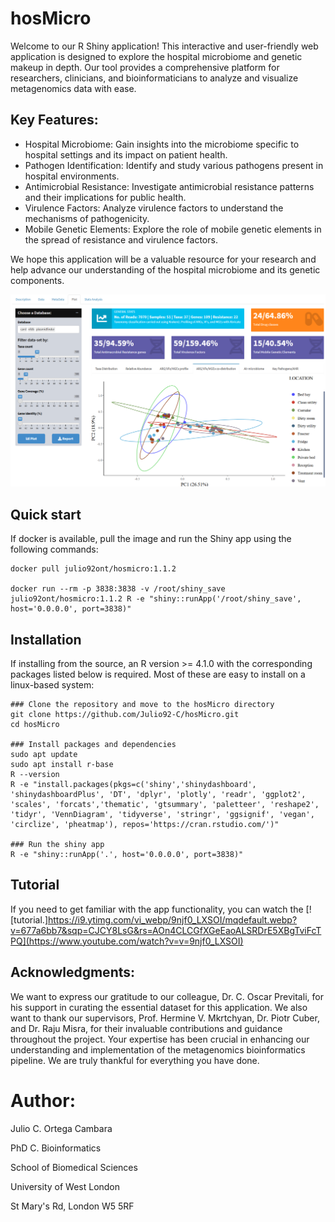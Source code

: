# hosMicro
Welcome to our R Shiny application! This interactive and user-friendly web application is designed to explore the hospital microbiome and genetic makeup in depth. Our tool provides a comprehensive platform for researchers, clinicians, and bioinformaticians to analyze and visualize metagenomics data with ease.

## Key Features:
- Hospital Microbiome: Gain insights into the microbiome specific to hospital settings and its impact on patient health.
- Pathogen Identification: Identify and study various pathogens present in hospital environments.
- Antimicrobial Resistance: Investigate antimicrobial resistance patterns and their implications for public health.
- Virulence Factors: Analyze virulence factors to understand the mechanisms of pathogenicity.
- Mobile Genetic Elements: Explore the role of mobile genetic elements in the spread of resistance and virulence factors.

We hope this application will be a valuable resource for your research and help advance our understanding of the hospital microbiome and its genetic components.

![](app/www/hosMicro_shinnyApp.png)

## Quick start
If docker is available, pull the image and run the Shiny app using the following commands:
```Sh
docker pull julio92ont/hosmicro:1.1.2

docker run --rm -p 3838:3838 -v /root/shiny_save julio92ont/hosmicro:1.1.2 R -e "shiny::runApp('/root/shiny_save', host='0.0.0.0', port=3838)"
```

## Installation
If installing from the source, an  R version >= 4.1.0 with the corresponding packages listed below is required. Most of these are easy to install on a linux-based system:
```Sh
### Clone the repository and move to the hosMicro directory
git clone https://github.com/Julio92-C/hosMicro.git
cd hosMicro

### Install packages and dependencies
sudo apt update
sudo apt install r-base
R --version
R -e "install.packages(pkgs=c('shiny','shinydashboard', 'shinydashboardPlus', 'DT', 'dplyr', 'plotly', 'readr', 'ggplot2', 'scales', 'forcats','thematic', 'gtsummary', 'paletteer', 'reshape2', 'tidyr', 'VennDiagram', 'tidyverse', 'stringr', 'ggsignif', 'vegan', 'circlize', 'pheatmap'), repos='https://cran.rstudio.com/')"

### Run the shiny app
R -e "shiny::runApp('.', host='0.0.0.0', port=3838)"
```

## Tutorial
If you need to get familiar with the app functionality, you can watch the [![tutorial.]https://i9.ytimg.com/vi_webp/9njf0_LXSOI/mqdefault.webp?v=677a6bb7&sqp=CJCY8LsG&rs=AOn4CLCGfXGeEaoALSRDrE5XBgTviFcTPQ](https://www.youtube.com/watch?v=v=9njf0_LXSOI)

## Acknowledgments:
We want to express our gratitude to our colleague, Dr. C. Oscar Previtali, for his support in curating the essential dataset for this application. We also want to thank our supervisors, Prof. Hermine V. Mkrtchyan, Dr. Piotr Cuber, and Dr. Raju Misra, for their invaluable contributions and guidance throughout the project. Your expertise has been crucial in enhancing our understanding and implementation of the metagenomics bioinformatics pipeline. We are truly thankful for everything you have done.

# Author:
Julio C. Ortega Cambara 

PhD C. Bioinformatics

School of Biomedical Sciences

University of West London

St Mary's Rd, London W5 5RF
  
